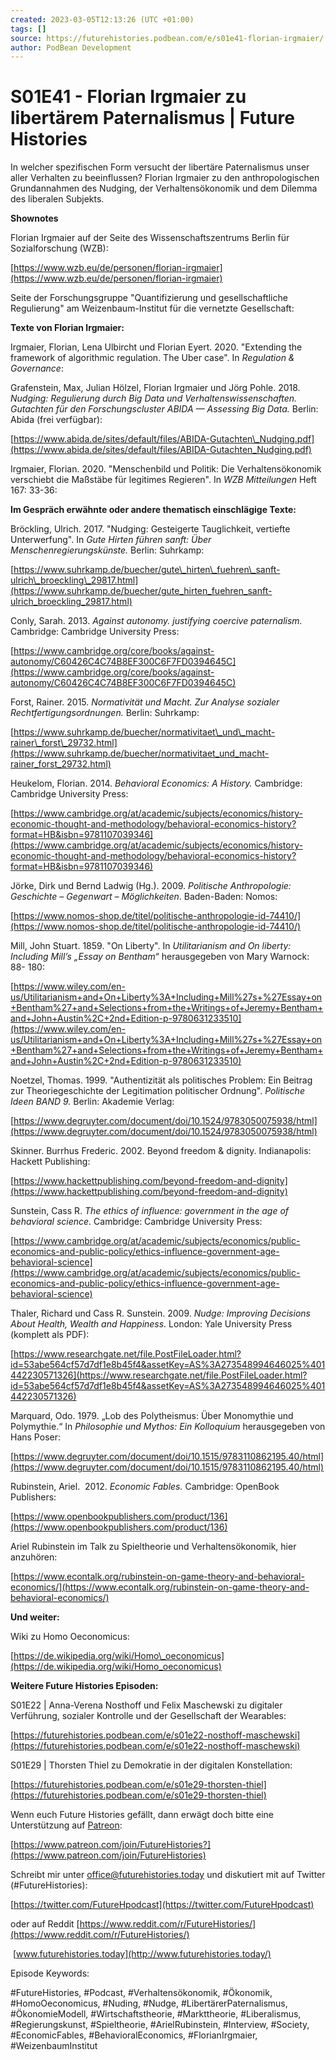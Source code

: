 ```yaml
---
created: 2023-03-05T12:13:26 (UTC +01:00)
tags: []
source: https://futurehistories.podbean.com/e/s01e41-florian-irgmaier/
author: PodBean Development
---
```


# S01E41 - Florian Irgmaier zu libertärem Paternalismus | Future Histories

In welcher spezifischen Form versucht der libertäre Paternalismus unser aller Verhalten zu beeinflussen? Florian Irgmaier zu den anthropologischen Grundannahmen des Nudging, der Verhaltensökonomik und dem Dilemma des liberalen Subjekts.

**Shownotes**

Florian Irgmaier auf der Seite des Wissenschaftszentrums Berlin für Sozialforschung (WZB):

[https://www.wzb.eu/de/personen/florian-irgmaier](https://www.wzb.eu/de/personen/florian-irgmaier)

  
Seite der Forschungsgruppe "Quantifizierung und gesellschaftliche Regulierung" am Weizenbaum-Institut für die vernetzte Gesellschaft:

**Texte von Florian Irgmaier:**

Irgmaier, Florian, Lena Ulbircht und Florian Eyert. 2020. "Extending the framework of algorithmic regulation. The Uber case". In _Regulation & Governance_:

Grafenstein, Max, Julian Hölzel, Florian Irgmaier und Jörg Pohle. 2018. _Nudging: Regulierung durch Big Data und Verhaltenswissenschaften. Gutachten für den Forschungscluster ABIDA — Assessing Big Data._ Berlin: Abida (frei verfügbar):

[https://www.abida.de/sites/default/files/ABIDA-Gutachten\_Nudging.pdf](https://www.abida.de/sites/default/files/ABIDA-Gutachten_Nudging.pdf)

  
Irgmaier, Florian. 2020. "Menschenbild und Politik: Die Verhaltensökonomik verschiebt die Maßstäbe für legitimes Regieren". In _WZB Mitteilungen_ Heft 167: 33-36:

**Im Gespräch erwähnte oder andere thematisch einschlägige Texte:**

Bröckling, Ulrich. 2017. "Nudging: Gesteigerte Tauglichkeit, vertiefte Unterwerfung". In _Gute Hirten führen sanft: Über Menschenregierungskünste._ Berlin: Suhrkamp:

[https://www.suhrkamp.de/buecher/gute\_hirten\_fuehren\_sanft-ulrich\_broeckling\_29817.html](https://www.suhrkamp.de/buecher/gute_hirten_fuehren_sanft-ulrich_broeckling_29817.html)

  
Conly, Sarah. 2013. _Against autonomy. justifying coercive paternalism._ Cambridge: Cambridge University Press:

[https://www.cambridge.org/core/books/against-autonomy/C60426C4C74B8EF300C6F7FD0394645C](https://www.cambridge.org/core/books/against-autonomy/C60426C4C74B8EF300C6F7FD0394645C)

  
Forst, Rainer. 2015. _Normativität und Macht. Zur Analyse sozialer Rechtfertigungsordnungen._ Berlin: Suhrkamp:

[https://www.suhrkamp.de/buecher/normativitaet\_und\_macht-rainer\_forst\_29732.html](https://www.suhrkamp.de/buecher/normativitaet_und_macht-rainer_forst_29732.html)

  
Heukelom, Florian. 2014. _Behavioral Economics: A History._ Cambridge: Cambridge University Press:

[https://www.cambridge.org/at/academic/subjects/economics/history-economic-thought-and-methodology/behavioral-economics-history?format=HB&isbn=9781107039346](https://www.cambridge.org/at/academic/subjects/economics/history-economic-thought-and-methodology/behavioral-economics-history?format=HB&isbn=9781107039346)

  
Jörke, Dirk und Bernd Ladwig (Hg.). 2009. _Politische Anthropologie: Geschichte – Gegenwart – Möglichkeiten_. Baden-Baden: Nomos:  

[https://www.nomos-shop.de/titel/politische-anthropologie-id-74410/](https://www.nomos-shop.de/titel/politische-anthropologie-id-74410/)

  
Mill, John Stuart. 1859. "On Liberty". In _Utilitarianism and On liberty: Including Mill’s „Essay on Bentham“_ herausgegeben von Mary Warnock: 88- 180:  

[https://www.wiley.com/en-us/Utilitarianism+and+On+Liberty%3A+Including+Mill%27s+%27Essay+on+Bentham%27+and+Selections+from+the+Writings+of+Jeremy+Bentham+and+John+Austin%2C+2nd+Edition-p-9780631233510](https://www.wiley.com/en-us/Utilitarianism+and+On+Liberty%3A+Including+Mill%27s+%27Essay+on+Bentham%27+and+Selections+from+the+Writings+of+Jeremy+Bentham+and+John+Austin%2C+2nd+Edition-p-9780631233510)

  
Noetzel, Thomas. 1999. "Authentizität als politisches Problem: Ein Beitrag zur Theoriegeschichte der Legitimation politischer Ordnung". _Politische Ideen BAND 9._ Berlin: Akademie Verlag:  

[https://www.degruyter.com/document/doi/10.1524/9783050075938/html](https://www.degruyter.com/document/doi/10.1524/9783050075938/html)

  
Skinner. Burrhus Frederic. 2002. Beyond freedom & dignity. Indianapolis: Hackett Publishing:  

[https://www.hackettpublishing.com/beyond-freedom-and-dignity](https://www.hackettpublishing.com/beyond-freedom-and-dignity)

  
Sunstein, Cass R. _The ethics of influence: government in the age of behavioral science._ Cambridge: Cambridge University Press:

[https://www.cambridge.org/at/academic/subjects/economics/public-economics-and-public-policy/ethics-influence-government-age-behavioral-science](https://www.cambridge.org/at/academic/subjects/economics/public-economics-and-public-policy/ethics-influence-government-age-behavioral-science)

  
Thaler, Richard und Cass R. Sunstein. 2009. _Nudge: Improving Decisions About Health, Wealth and Happiness._ London: Yale University Press (komplett als PDF):  

[https://www.researchgate.net/file.PostFileLoader.html?id=53abe564cf57d7df1e8b45f4&assetKey=AS%3A273548994646025%401442230571326](https://www.researchgate.net/file.PostFileLoader.html?id=53abe564cf57d7df1e8b45f4&assetKey=AS%3A273548994646025%401442230571326)

  
Marquard, Odo. 1979. „Lob des Polytheismus: Über Monomythie und Polymythie.“ In _Philosophie und Mythos: Ein Kolloquium_ herausgegeben von Hans Poser:

[https://www.degruyter.com/document/doi/10.1515/9783110862195.40/html](https://www.degruyter.com/document/doi/10.1515/9783110862195.40/html)

  
Rubinstein, Ariel.  2012. _Economic Fables._ Cambridge: OpenBook Publishers:  

[https://www.openbookpublishers.com/product/136](https://www.openbookpublishers.com/product/136)

  
Ariel Rubinstein im Talk zu Spieltheorie und Verhaltensökonomik, hier anzuhören:

[https://www.econtalk.org/rubinstein-on-game-theory-and-behavioral-economics/](https://www.econtalk.org/rubinstein-on-game-theory-and-behavioral-economics/)

**Und weiter:**  

Wiki zu Homo Oeconomicus:

[https://de.wikipedia.org/wiki/Homo\_oeconomicus](https://de.wikipedia.org/wiki/Homo_oeconomicus)

  
**Weitere Future Histories Episoden:**  
  
S01E22 | Anna-Verena Nosthoff und Felix Maschewski zu digitaler Verführung, sozialer Kontrolle und der Gesellschaft der Wearables:

[https://futurehistories.podbean.com/e/s01e22-nosthoff-maschewski](https://futurehistories.podbean.com/e/s01e22-nosthoff-maschewski)

  
S01E29 | Thorsten Thiel zu Demokratie in der digitalen Konstellation: 

[https://futurehistories.podbean.com/e/s01e29-thorsten-thiel](https://futurehistories.podbean.com/e/s01e29-thorsten-thiel)

  
Wenn euch Future Histories gefällt, dann erwägt doch bitte eine Unterstützung auf [Patreon](https://www.patreon.com/join/FutureHistories): 

[https://www.patreon.com/join/FutureHistories?](https://www.patreon.com/join/FutureHistories)

Schreibt mir unter office@futurehistories.today und diskutiert mit auf Twitter (#FutureHistories):

[https://twitter.com/FutureHpodcast](https://twitter.com/FutureHpodcast)

oder auf Reddit [https://www.reddit.com/r/FutureHistories/](https://www.reddit.com/r/FutureHistories/)

 [www.futurehistories.today](http://www.futurehistories.today/)

Episode Keywords:

#FutureHistories, #Podcast, #Verhaltensökonomik, #Ökonomik, #HomoOeconomicus, #Nuding, #Nudge, #LibertärerPaternalismus, #ÖkonomieModell, #Wirtschaftstheorie, #Markttheorie, #Liberalismus, #Regierungskunst, #Spieltheorie, #ArielRubinstein, #Interview, #Society, #EconomicFables, #BehavioralEconomics, #FlorianIrgmaier, #WeizenbaumInstitut
